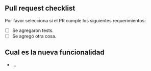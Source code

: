 ## Pull request checklist

Por favor selecciona si el PR cumple los siguientes requerimientos:

- [ ] Se agregaron tests.
- [ ] Se agregó otra cosa.

## Cual es la nueva funcionalidad

- ...